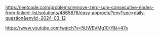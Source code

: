 https://leetcode.com/problems/remove-zero-sum-consecutive-nodes-from-linked-list/solutions/4865878/easy-approch/?envType=daily-question&envId=2024-03-12

https://www.youtube.com/watch?v=5UWEVMg10rY&t=47s
